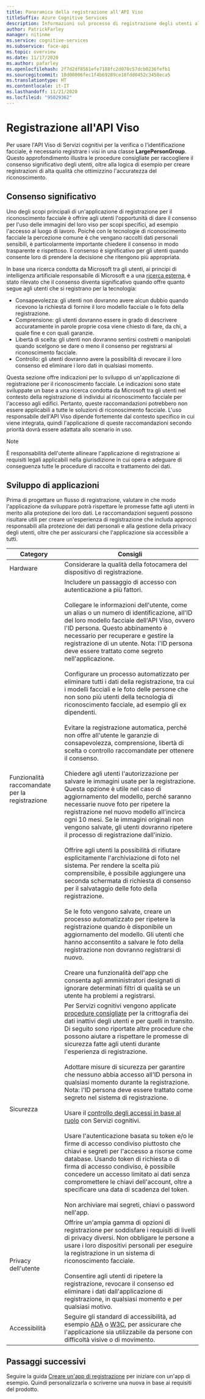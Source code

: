 ```yaml
---
title: Panoramica della registrazione all'API Viso
titleSuffix: Azure Cognitive Services
description: Informazioni sul processo di registrazione degli utenti al servizio di riconoscimento volto Viso.
author: PatrickFarley
manager: nitinme
ms.service: cognitive-services
ms.subservice: face-api
ms.topic: overview
ms.date: 11/17/2020
ms.author: pafarley
ms.openlocfilehash: 2f7d2df8561efe7188fc2d070c57dcb0236fefb1
ms.sourcegitcommit: 10d00006fec1f4b69289ce18fdd0452c3458eca5
ms.translationtype: HT
ms.contentlocale: it-IT
ms.lasthandoff: 11/21/2020
ms.locfileid: "95029362"
---
```

# <a name="face-api-enrollment"></a>Registrazione all'API Viso

Per usare l'API Viso di Servizi cognitivi per la verifica o l'identificazione facciale, è necessario registrare i visi in una classe **LargePersonGroup**. Questo approfondimento illustra le procedure consigliate per raccogliere il consenso significativo degli utenti, oltre alla logica di esempio per creare registrazioni di alta qualità che ottimizzino l'accuratezza del riconoscimento.  

## <a name="meaningful-consent"></a>Consenso significativo 

Uno degli scopi principali di un'applicazione di registrazione per il riconoscimento facciale è offrire agli utenti l'opportunità di dare il consenso per l'uso delle immagini del loro viso per scopi specifici, ad esempio l'accesso al luogo di lavoro. Poiché con le tecnologie di riconoscimento facciale la percezione comune è che vengano raccolti dati personali sensibili, è particolarmente importante chiedere il consenso in modo trasparente e rispettoso. Il consenso è significativo per gli utenti quando consente loro di prendere la decisione che ritengono più appropriata.   

In base una ricerca condotta da Microsoft tra gli utenti, ai principi di intelligenza artificiale responsabile di Microsoft e a una [ricerca esterna](ftp://ftp.cs.washington.edu/tr/2000/12/UW-CSE-00-12-02.pdf), è stato rilevato che il consenso diventa significativo quando offre quanto segue agli utenti che si registrano per la tecnologia:

* Consapevolezza: gli utenti non dovranno avere alcun dubbio quando ricevono la richiesta di fornire il loro modello facciale o le foto della registrazione. 
* Comprensione: gli utenti dovranno essere in grado di descrivere accuratamente in parole proprie cosa viene chiesto di fare, da chi, a quale fine e con quali garanzie. 
* Libertà di scelta: gli utenti non dovranno sentirsi costretti o manipolati quando scelgono se dare o meno il consenso per registrarsi al riconoscimento facciale. 
* Controllo: gli utenti dovranno avere la possibilità di revocare il loro consenso ed eliminare i loro dati in qualsiasi momento. 

Questa sezione offre indicazioni per lo sviluppo di un'applicazione di registrazione per il riconoscimento facciale. Le indicazioni sono state sviluppate un base a una ricerca condotta da Microsoft tra gli utenti nel contesto della registrazione di individui al riconoscimento facciale per l'accesso agli edifici. Pertanto, queste raccomandazioni potrebbero non essere applicabili a tutte le soluzioni di riconoscimento facciale. L'uso responsabile dell'API Viso dipende fortemente dal contesto specifico in cui viene integrata, quindi l'applicazione di queste raccomandazioni secondo priorità dovrà essere adattata allo scenario in uso. 

> [!NOTE]
> È responsabilità dell'utente allineare l'applicazione di registrazione ai requisiti legali applicabili nella giurisdizione in cui opera e adeguare di conseguenza tutte le procedure di raccolta e trattamento dei dati.

## <a name="application-development"></a>Sviluppo di applicazioni 

Prima di progettare un flusso di registrazione, valutare in che modo l'applicazione da sviluppare potrà rispettare le promesse fatte agli utenti in merito alla protezione dei loro dati. Le raccomandazioni seguenti possono risultare utili per creare un'esperienza di registrazione che includa approcci responsabili alla protezione dei dati personali e alla gestione della privacy degli utenti, oltre che per assicurarsi che l'applicazione sia accessibile a tutti.  

|Category | Consigli |
|---|---|
|Hardware | Considerare la qualità della fotocamera del dispositivo di registrazione. |
|Funzionalità raccomandate per la registrazione | Includere un passaggio di accesso con autenticazione a più fattori.</br></br>Collegare le informazioni dell'utente, come un alias o un numero di identificazione, all'ID del loro modello facciale dell'API Viso, ovvero l'ID persona. Questo abbinamento è necessario per recuperare e gestire la registrazione di un utente. Nota: l'ID persona deve essere trattato come segreto nell'applicazione.</br></br>Configurare un processo automatizzato per eliminare tutti i dati della registrazione, tra cui i modelli facciali e le foto delle persone che non sono più utenti della tecnologia di riconoscimento facciale, ad esempio gli ex dipendenti.</br></br>Evitare la registrazione automatica, perché non offre all'utente le garanzie di consapevolezza, comprensione, libertà di scelta o controllo raccomandate per ottenere il consenso. </br></br>Chiedere agli utenti l'autorizzazione per salvare le immagini usate per la registrazione. Questa opzione è utile nel caso di aggiornamento del modello, perché saranno necessarie nuove foto per ripetere la registrazione nel nuovo modello all'incirca ogni 10 mesi. Se le immagini originali non vengono salvate, gli utenti dovranno ripetere il processo di registrazione dall'inizio.</br></br>Offrire agli utenti la possibilità di rifiutare esplicitamente l'archiviazione di foto nel sistema. Per rendere la scelta più comprensibile, è possibile aggiungere una seconda schermata di richiesta di consenso per il salvataggio delle foto della registrazione. </br></br>Se le foto vengono salvate, creare un processo automatizzato per ripetere la registrazione quando è disponibile un aggiornamento del modello. Gli utenti che hanno acconsentito a salvare le foto della registrazione non dovranno registrarsi di nuovo. </br></br>Creare una funzionalità dell'app che consenta agli amministratori designati di ignorare determinati filtri di qualità se un utente ha problemi a registrarsi. |
|Sicurezza | Per Servizi cognitivi vengono applicate [procedure consigliate](https://docs.microsoft.com/azure/cognitive-services/cognitive-services-virtual-networks?tabs=portal) per la crittografia dei dati inattivi degli utenti e per quelli in transito. Di seguito sono riportate altre procedure che possono aiutare a rispettare le promesse di sicurezza fatte agli utenti durante l'esperienza di registrazione. </br></br>Adottare misure di sicurezza per garantire che nessuno abbia accesso all'ID persona in qualsiasi momento durante la registrazione. Nota: l'ID persona deve essere trattato come segreto nel sistema di registrazione. </br></br>Usare il [controllo degli accessi in base al ruolo](https://docs.microsoft.com/azure/role-based-access-control/overview) con Servizi cognitivi. </br></br>Usare l'autenticazione basata su token e/o le firme di accesso condiviso piuttosto che chiavi e segreti per l'accesso a risorse come database. Usando token di richiesta o di firma di accesso condiviso, è possibile concedere un accesso limitato ai dati senza compromettere le chiavi dell'account, oltre a specificare una data di scadenza del token. </br></br>Non archiviare mai segreti, chiavi o password nell'app. |
|Privacy dell'utente |Offrire un'ampia gamma di opzioni di registrazione per soddisfare i requisiti di livelli di privacy diversi. Non obbligare le persone a usare i loro dispositivi personali per eseguire la registrazione in un sistema di riconoscimento facciale. </br></br>Consentire agli utenti di ripetere la registrazione, revocare il consenso ed eliminare i dati dall'applicazione di registrazione, in qualsiasi momento e per qualsiasi motivo. |
|Accessibilità |Seguire gli standard di accessibilità, ad esempio [ADA](https://www.ada.gov/regs2010/2010ADAStandards/2010ADAstandards.htm) o [W3C](https://www.w3.org/TR/WCAG21/), per assicurare che l'applicazione sia utilizzabile da persone con difficoltà visive o di movimento. |

## <a name="next-steps"></a>Passaggi successivi  

Seguire la guida [Creare un'app di registrazione](build-enrollment-app.md) per iniziare con un'app di esempio. Quindi personalizzarla o scriverne una nuova in base ai requisiti del prodotto.
